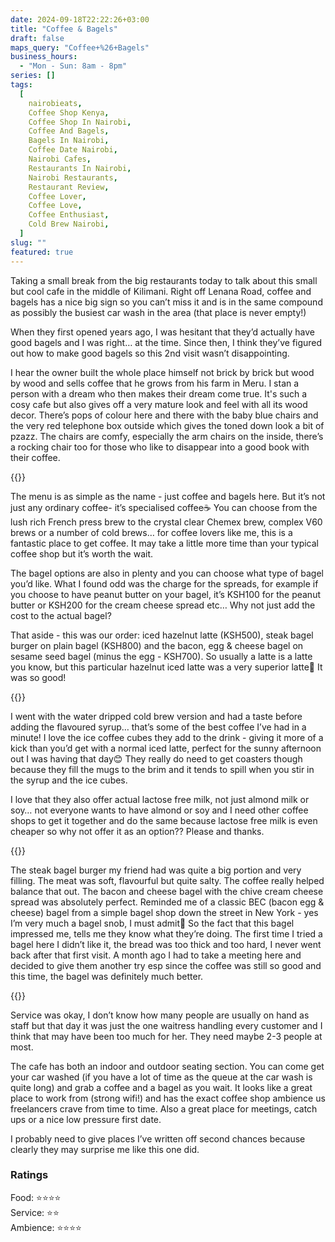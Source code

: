 ```yaml
---
date: 2024-09-18T22:22:26+03:00
title: "Coffee & Bagels"
draft: false
maps_query: "Coffee+%26+Bagels"
business_hours:
  - "Mon - Sun: 8am - 8pm"
series: []
tags:
  [
    nairobieats,
    Coffee Shop Kenya,
    Coffee Shop In Nairobi,
    Coffee And Bagels,
    Bagels In Nairobi,
    Coffee Date Nairobi,
    Nairobi Cafes,
    Restaurants In Nairobi,
    Nairobi Restaurants,
    Restaurant Review,
    Coffee Lover,
    Coffee Love,
    Coffee Enthusiast,
    Cold Brew Nairobi,
  ]
slug: ""
featured: true
---
```


Taking a small break from the big restaurants today to talk about this small but cool cafe in the middle of Kilimani. Right off Lenana Road, coffee and bagels has a nice big sign so you can’t miss it and is in the same compound as possibly the busiest car wash in the area (that place is never empty!)

When they first opened years ago, I was hesitant that they’d actually have good bagels and I was right… at the time. Since then, I think they’ve figured out how to make good bagels so this 2nd visit wasn’t disappointing.

I hear the owner built the whole place himself not brick by brick but wood by wood and sells coffee that he grows from his farm in Meru. I stan a person with a dream who then makes their dream come true. It's such a cosy cafe but also gives off a very mature look and feel with all its wood decor. There’s pops of colour here and there with the baby blue chairs and the very red telephone box outside which gives the toned down look a bit of pzazz. The chairs are comfy, especially the arm chairs on the inside, there’s a rocking chair too for those who like to disappear into a good book with their coffee.

{{<image-gallery key="coffee-and-bagels" titles="coffee-and-bagels05 coffee-and-bagels06 coffee-and-bagels07 coffee-and-bagels08">}}

The menu is as simple as the name - just coffee and bagels here. But it’s not just any ordinary coffee- it’s specialised coffee☕️ You can choose from the lush rich French press brew to the crystal clear Chemex brew, complex V60 brews or a number of cold brews… for coffee lovers like me, this is a fantastic place to get coffee. It may take a little more time than your typical coffee shop but it’s worth the wait.

The bagel options are also in plenty and you can choose what type of bagel you’d like. What I found odd was the charge for the spreads, for example if you choose to have peanut butter on your bagel, it’s KSH100 for the peanut butter or KSH200 for the cream cheese spread etc… Why not just add the cost to the actual bagel?

That aside - this was our order: iced hazelnut latte (KSH500), steak bagel burger on plain bagel (KSH800) and the bacon, egg & cheese bagel on sesame seed bagel (minus the egg - KSH700). So usually a latte is a latte you know, but this particular hazelnut iced latte was a very superior latte🤩 It was so good!

{{<image-gallery key="coffee-and-bagels" titles="coffee-and-bagels09 coffee-and-bagels10">}}

I went with the water dripped cold brew version and had a taste before adding the flavoured syrup… that’s some of the best coffee I’ve had in a minute! I love the ice coffee cubes they add to the drink - giving it more of a kick than you’d get with a normal iced latte, perfect for the sunny afternoon out I was having that day😊 They really do need to get coasters though because they fill the mugs to the brim and it tends to spill when you stir in the syrup and the ice cubes.

I love that they also offer actual lactose free milk, not just almond milk or soy… not everyone wants to have almond or soy and I need other coffee shops to get it together and do the same because lactose free milk is even cheaper so why not offer it as an option?? Please and thanks.

{{<image-gallery key="coffee-and-bagels" titles="coffee-and-bagels01 coffee-and-bagels02">}}

The steak bagel burger my friend had was quite a big portion and very filling. The meat was soft, flavourful but quite salty. The coffee really helped balance that out. The bacon and cheese bagel with the chive cream cheese spread was absolutely perfect. Reminded me of a classic BEC (bacon egg & cheese) bagel from a simple bagel shop down the street in New York - yes I’m very much a bagel snob, I must admit🙈 So the fact that this bagel impressed me, tells me they know what they’re doing. The first time I tried a bagel here I didn’t like it, the bread was too thick and too hard, I never went back after that first visit. A month ago I had to take a meeting here and decided to give them another try esp since the coffee was still so good and this time, the bagel was definitely much better.

{{<image-gallery key="coffee-and-bagels" titles="coffee-and-bagels03 coffee-and-bagels04">}}

Service was okay, I don’t know how many people are usually on hand as staff but that day it was just the one waitress handling every customer and I think that may have been too much for her. They need maybe 2-3 people at most.

The cafe has both an indoor and outdoor seating section. You can come get your car washed (if you have a lot of time as the queue at the car wash is quite long) and grab a coffee and a bagel as you wait. It looks like a great place to work from (strong wifi!) and has the exact coffee shop ambience us freelancers crave from time to time. Also a great place for meetings, catch ups or a nice low pressure first date.

I probably need to give places I’ve written off second chances because clearly they may surprise me like this one did.

### Ratings

Food: ⭐️⭐️⭐️⭐️<br>
Service: ⭐️⭐️<br>
Ambience: ⭐️⭐️⭐️⭐️<br>
